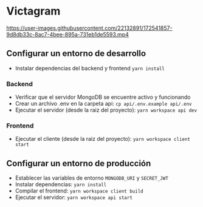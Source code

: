 # Victagram

https://user-images.githubusercontent.com/22132891/172541857-9d8db33c-8ac7-4bee-895a-731eb1de5593.mp4

## Configurar un entorno de desarrollo

* Instalar dependencias del backend y frontend `yarn install`

### Backend

* Verificar que el servidor MongoDB se encuentre activo y funcionando
* Crear un archivo .env en la carpeta api: `cp api/.env.example api/.env`
* Ejecutar el servidor (desde la raiz del proyecto): `yarn workspace api dev`

### Frontend

* Ejecutar el cliente (desde la raiz del proyecto): `yarn workspace client start`

## Configurar un entorno de producción

* Establecer las variables de entorno `MONGODB_URI` y `SECRET_JWT`
* Instalar dependencias: `yarn install`
* Compilar el frontend: `yarn workspace client build`
* Ejecutar el servidor: `yarn workspace api start`
